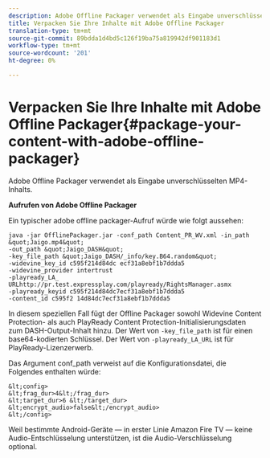 ```yaml
---
description: Adobe Offline Packager verwendet als Eingabe unverschlüsselten MP4-Inhalts.
title: Verpacken Sie Ihre Inhalte mit Adobe Offline Packager
translation-type: tm+mt
source-git-commit: 89bdda1d4bd5c126f19ba75a819942df901183d1
workflow-type: tm+mt
source-wordcount: '201'
ht-degree: 0%

---
```



# Verpacken Sie Ihre Inhalte mit Adobe Offline Packager{#package-your-content-with-adobe-offline-packager}

Adobe Offline Packager verwendet als Eingabe unverschlüsselten MP4-Inhalts.

**Aufrufen von Adobe Offline Packager**

Ein typischer adobe offline packager-Aufruf würde wie folgt aussehen:

    java -jar OfflinePackager.jar -conf_path Content_PR_WV.xml -in_path &quot;Jaigo.mp4&quot;
    -out_path &quot;Jaigo_DASH&quot;
    -key_file_path &quot;Jaigo_DASH/_info/key.B64.random&quot;
    -widevine_key_id c595f214d84dc ecf31a8ebf1b7ddda5
    -widevine_provider intertrust
    -playready_LA_
    URLhttp://pr.test.expressplay.com/playready/RightsManager.asmx
    -playready_keyid c595f214d84dc7ecf31a8ebf1b7ddda5
    -content_id c595f2 14d84dc7ecf31a8ebf1b7ddda5

In diesem speziellen Fall fügt der Offline Packager sowohl Widevine Content Protection- als auch PlayReady Content Protection-Initialisierungsdaten zum DASH-Output-Inhalt hinzu. Der Wert von `-key_file_path` ist für einen base64-kodierten Schlüssel. Der Wert von `-playready_LA_URL` ist für PlayReady-Lizenzerwerb.

Das Argument conf_path verweist auf die Konfigurationsdatei, die Folgendes enthalten würde:

    &lt;config>
    &lt;frag_dur>4&lt;/frag_dur>
    &lt;target_dur>6 &lt;/target_dur>
    &lt;encrypt_audio>false&lt;/encrypt_audio>
    &lt;/config>

Weil bestimmte Android-Geräte — in erster Linie Amazon Fire TV — keine Audio-Entschlüsselung unterstützen, ist die Audio-Verschlüsselung optional.
